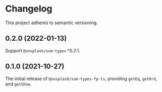 # Changelog

This project adheres to semantic versioning.

## 0.2.0 (2022-01-13)

Support `@unsplash/sum-types` ^0.2.1.

## 0.1.0 (2021-10-27)

The initial release of `@unsplash/sum-types-fp-ts`, providing `getEq`, `getOrd`, and `getShow`.
